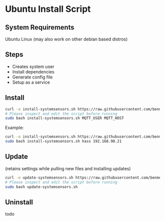 # Ubuntu Install Script

## System Requirements

Ubuntu Linux (may also work on other debian based distros)

## Steps

- Creates system user
- Install dependencies
- Generate config file
- Setup as a service

## Install

```bash
curl -o install-systemsensors.sh https://raw.githubusercontent.com/benmepham/system_sensors/master/contrib/ubuntu/install.sh
# Please inspect and edit the script before running
sudo bash install-systemsensors.sh MQTT_USER MQTT_HOST
```

Example:

```bash
curl -o install-systemsensors.sh https://raw.githubusercontent.com/benmepham/system_sensors/master/contrib/ubuntu/install.sh
sudo bash install-systemsensors.sh hass 192.168.98.21
```

## Update

(retains settings while pulling new files and installing updates)

```bash
curl -o update-systemsensors.sh https://raw.githubusercontent.com/benmepham/system_sensors/master/contrib/ubuntu/update.sh
# Please inspect and edit the script before running
sudo bash update-systemsensors.sh
```

## Uninstall

todo
